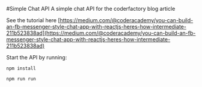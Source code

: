 #Simple Chat API
A simple chat API for the coderfactory blog article

See the tutorial here [https://medium.com/@coderacademy/you-can-build-an-fb-messenger-style-chat-app-with-reactjs-heres-how-intermediate-211b523838ad](https://medium.com/@coderacademy/you-can-build-an-fb-messenger-style-chat-app-with-reactjs-heres-how-intermediate-211b523838ad)


Start the API by running:
```
npm install

npm run run
```
